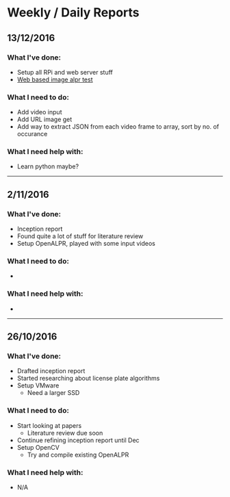 # Weekly / Daily Reports

## 13/12/2016
### What I've done:
- Setup all RPi and web server stuff
- [Web based image alpr test](http://jeremych.zapto.org/~pi/ee4-FYP/software/web/alpr_test.html)

### What I need to do:
- Add video input
- Add URL image get
- Add way to extract JSON from each video frame to array, sort by no. of occurance

### What I need help with:
- Learn python maybe?

---

## 2/11/2016
### What I've done:
- Inception report
- Found quite a lot of stuff for literature review
- Setup OpenALPR, played with some input videos

### What I need to do:
- 

### What I need help with:
-

---

## 26/10/2016
### What I've done:
- Drafted inception report
- Started researching about license plate algorithms
- Setup VMware
    - Need a larger SSD

### What I need to do:
- Start looking at papers
    - Literature review due soon
- Continue refining inception report until Dec
- Setup OpenCV
    - Try and compile existing OpenALPR

### What I need help with:
- N/A

